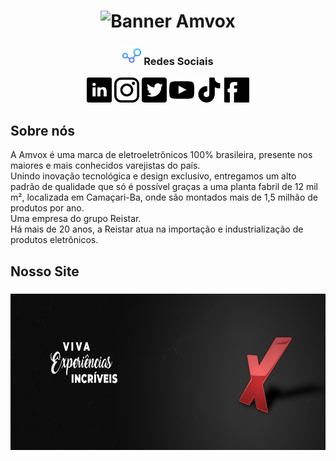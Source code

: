 <h1 align = "center">
    <img src="../imgs/Padrão.png" title="#RedesSociais" alt="Banner Amvox">

</h1>

<h3 align="center"> 
<img src="../imgs/001-connections.png" alt="Redes sociais" height="30px"> Redes Sociais
</h3>

<p align="center">
<a href="https://br.linkedin.com/company/amvox"><img src="../imgs/linkedin.png" height="40px" alt="Siga no Linkedin"></a>
<a href="https://www.instagram.com/amvox_/"> <img src="../imgs/instagram.png" alt="Siga no Instagram" height="40px"></a>
<a href="https://twitter.com/amvox_"> <img src="../imgs/twitter.png" alt="Siga no twitter" height="40px"></a>
<a href="https://www.youtube.com/user/AmvoxBrasil"> <img src="../imgs/youtube.png" height="40px" alt="Increva-se no canal do Youtube"></a>
<a href="https://www.tiktok.com/@amvox_"><img src="../imgs/tiktok.png" height="40px" alt="Siga no TikTok"></a>
<a href="https://www.facebook.com/AmvoxBrasil"><img src="../imgs/facebook.png" alt="Siga no Facebook" height="40px"></a>
</p>

## Sobre nós

<p>A Amvox é uma marca de eletroeletrônicos 100% brasileira, presente nos maiores e mais conhecidos varejistas do país. <br>
Unindo inovação tecnológica e design exclusivo, entregamos um alto padrão de qualidade que só é possível graças a uma planta fabril de 12 mil m², localizada em Camaçari-Ba, onde são montados mais de 1,5 milhão de produtos por ano. <br>
Uma empresa do grupo Reistar. <br>
Há mais de 20 anos, a Reistar atua na importação e industrialização de produtos eletrônicos. </p>

## Nosso Site

<h3 align="center"><a href="https://www.amvox.com.br/"><img src="../imgs/amv-header.jfif" alt="Header-Amvox" height="250px"></a> </h3>
